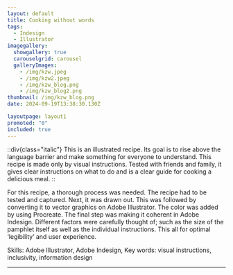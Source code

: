 ```yaml
---
layout: default
title: Cooking without words
tags:
  - Indesign
  - Illustrator
imagegallery:
  showgallery: true
  carouselgrid: carousel
  galleryImages:
    - /img/kzw.jpeg
    - /img/kzw2.jpeg
    - /img/kzw_blog.png
    - /img/kzw_blog2.png
thumbnail: /img/kzw_blog.png
date: 2024-09-19T13:38:30.130Z

layoutpage: layout1
promoted: "0"
included: true
---
```

::div{class="italic"}
This is an illustrated recipe. Its goal is to rise above the language barrier and make something for everyone to understand. This recipe is made only by visual instructions. Tested with friends and family, it gives clear instructions on what to do and is a clear guide for cooking a delicious meal.
::

For this recipe, a thorough process was needed. The recipe had to be tested and captured. Next, it was drawn out. This was followed by converting it to vector graphics on Adobe Illustrator. The color was added by using Procreate. The final step was making it coherent in Adobe Indesign. Different factors were carefully thought of; such as the size of the pamphlet itself as well as the individual instructions. This all for optimal ‘legibility’ and user experience. 

Skills: Adobe Illustrator, Adobe Indesign, 
Key words: visual instructions, inclusivity, information design

- - -